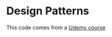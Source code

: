 # Design Patterns

This code comes from a [Udemy course](https://www.udemy.com/course/design-patterns-in-java-concepts-hands-on-projects)
